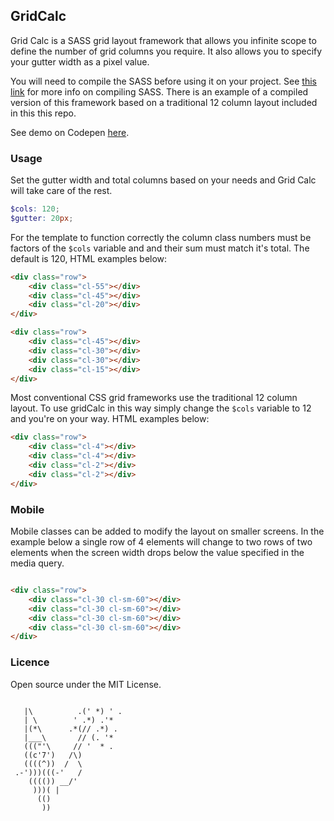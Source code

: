 ## GridCalc

Grid Calc is a SASS grid layout framework that allows you infinite scope to define the number of grid columns you require. It also allows you to specify your gutter width as a pixel value.

You will need to compile the SASS before using it on your project. See <a href="https://sass-lang.com/install">this link</a> for more info on compiling SASS. There is an example of a compiled version of this framework based on a traditional 12 column layout included in this this repo.

See demo on Codepen <a href="https://codepen.io/Rueb/pen/qyeVWZ">here</a>.

### Usage

Set the gutter width and total columns based on your needs and Grid Calc will take care of the rest.

``` scss
$cols: 120;
$gutter: 20px;
```

For the template to function correctly the column class numbers must be factors of the ``` $cols ```  variable and and their sum must match it's total. The default is 120, HTML examples below:

``` html
<div class="row">
    <div class="cl-55"></div>
    <div class="cl-45"></div>
    <div class="cl-20"></div>
</div>

<div class="row">
    <div class="cl-45"></div>
    <div class="cl-30"></div>
    <div class="cl-30"></div>
    <div class="cl-15"></div>
</div>

```
Most conventional CSS grid frameworks use the traditional 12 column layout. To use gridCalc in this way simply change the ``` $cols ```  variable to 12 and you're on your way. HTML examples below:

``` html
<div class="row">
    <div class="cl-4"></div>
    <div class="cl-4"></div>
    <div class="cl-2"></div>
    <div class="cl-2"></div>
</div>

```

### Mobile

Mobile classes can be added to modify the layout on smaller screens. In the example below a single row of 4 elements will change to two rows of two elements when the screen width drops below the value specified in the media query.

``` html

<div class="row">
    <div class="cl-30 cl-sm-60"></div>
    <div class="cl-30 cl-sm-60"></div>
    <div class="cl-30 cl-sm-60"></div>
    <div class="cl-30 cl-sm-60"></div>
</div>

```

### Licence

Open source under the MIT License.

```

   |\          .(' *) ' .
   | \        ' .*) .'*
   |(*\      .*(// .*) .
   |___\       // (. '*
   ((("'\     // '  * .
   ((c'7')   /\)
   ((((^))  /  \
 .-')))(((-'   /
    (((()) __/'
     )))( |
      (()
       ))

```
